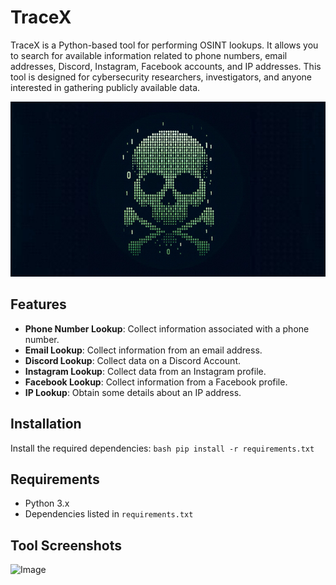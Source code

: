 # TraceX

TraceX is a Python-based tool for performing OSINT lookups. It allows you to search for available information related to phone numbers, email addresses, Discord, Instagram, Facebook accounts, and IP addresses. This tool is designed for cybersecurity researchers, investigators, and anyone interested in gathering publicly available data.

![Image](./n2kxjonny.jpg)


## Features

- **Phone Number Lookup**: Collect information associated with a phone number.
- **Email Lookup**: Collect information from an email address.
- **Discord Lookup**: Collect data on a Discord Account.
- **Instagram Lookup**: Collect data from an Instagram profile.
- **Facebook Lookup**: Collect information from a Facebook profile.
- **IP Lookup**: Obtain some details about an IP address.

## Installation


Install the required dependencies:
    ```bash
    pip install -r requirements.txt
    ```

## Requirements

- Python 3.x
- Dependencies listed in `requirements.txt`

## Tool Screenshots

![Image](./Tool-Image.jpg)
